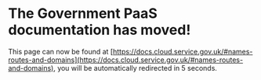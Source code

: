 # The Government PaaS documentation has moved!
This page can now be found at [https://docs.cloud.service.gov.uk/#names-routes-and-domains](https://docs.cloud.service.gov.uk/#names-routes-and-domains), you will be automatically redirected in 5 seconds.